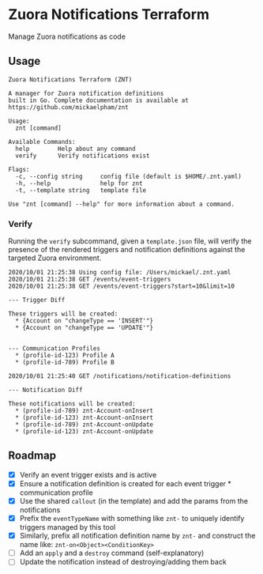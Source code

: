 # Zuora Notifications Terraform

Manage Zuora notifications as code

## Usage

```
Zuora Notifications Terraform (ZNT)

A manager for Zuora notification definitions
built in Go. Complete documentation is available at
https://github.com/mickaelpham/znt

Usage:
  znt [command]

Available Commands:
  help        Help about any command
  verify      Verify notifications exist

Flags:
  -c, --config string     config file (default is $HOME/.znt.yaml)
  -h, --help              help for znt
  -t, --template string   template file

Use "znt [command] --help" for more information about a command.
```

### Verify

Running the `verify` subcommand, given a `template.json` file, will verify the
presence of the rendered triggers and notification definitions against the
targeted Zuora environment.

```
2020/10/01 21:25:38 Using config file: /Users/mickael/.znt.yaml
2020/10/01 21:25:38 GET /events/event-triggers
2020/10/01 21:25:38 GET /events/event-triggers?start=10&limit=10

--- Trigger Diff

These triggers will be created:
  * {Account on "changeType == 'INSERT'"}
  * {Account on "changeType == 'UPDATE'"}


--- Communication Profiles
  * (profile-id-123) Profile A
  * (profile-id-789) Profile B

2020/10/01 21:25:40 GET /notifications/notification-definitions

--- Notification Diff

These notifications will be created:
  * (profile-id-789) znt-Account-onInsert
  * (profile-id-123) znt-Account-onInsert
  * (profile-id-789) znt-Account-onUpdate
  * (profile-id-123) znt-Account-onUpdate
```

## Roadmap

- [x] Verify an event trigger exists and is active
- [x] Ensure a notification definition is created for each event trigger \*
      communication profile
- [x] Use the shared `callout` (in the template) and add the params from the
      notifications
- [x] Prefix the `eventTypeName` with something like `znt-` to uniquely identify
      triggers managed by this tool
- [x] Similarly, prefix all notification definition name by `znt-` and construct
      the name like: `znt-on<Object><ConditionKey>`
- [ ] Add an `apply` and a `destroy` command (self-explanatory)
- [ ] Update the notification instead of destroying/adding them back
